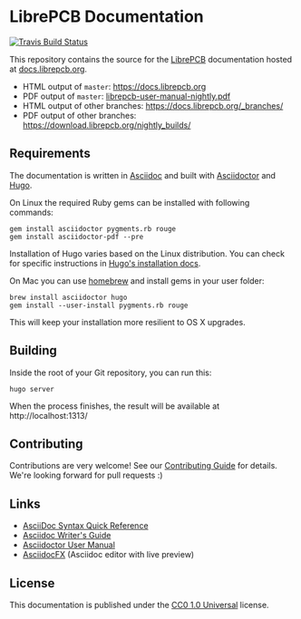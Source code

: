 # LibrePCB Documentation

[![Travis Build Status](https://travis-ci.org/LibrePCB/librepcb-doc.svg?branch=master)](https://travis-ci.org/LibrePCB/librepcb-doc)

This repository contains the source for the [LibrePCB](http://librepcb.org)
documentation hosted at [docs.librepcb.org](https://docs.librepcb.org).

- HTML output of `master`: https://docs.librepcb.org
- PDF output of `master`: [librepcb-user-manual-nightly.pdf](https://download.librepcb.org/nightly_builds/master/librepcb-user-manual-nightly.pdf)
- HTML output of other branches: https://docs.librepcb.org/_branches/
- PDF output of other branches: https://download.librepcb.org/nightly_builds/

## Requirements

The documentation is written in [Asciidoc](https://asciidoctor.org/docs/what-is-asciidoc/)
and built with [Asciidoctor](https://asciidoctor.org/) and [Hugo](https://gohugo.io/).

On Linux the required Ruby gems can be installed with following commands:

    gem install asciidoctor pygments.rb rouge
    gem install asciidoctor-pdf --pre

Installation of Hugo varies based on the Linux distribution. You can check for
specific instructions in [Hugo's installation docs](https://gohugo.io/getting-started/installing/#linux).

On Mac you can use [homebrew](https://brew.sh/) and install gems in your user
folder:

    brew install asciidoctor hugo
    gem install --user-install pygments.rb rouge

This will keep your installation more resilient to OS X upgrades.

## Building

Inside the root of your Git repository, you can run this:

    hugo server

When the process finishes, the result will be available at http://localhost:1313/

## Contributing

Contributions are very welcome! See our [Contributing Guide](CONTRIBUTING.md)
for details. We're looking forward for pull requests :)

## Links

- [AsciiDoc Syntax Quick Reference](https://asciidoctor.org/docs/asciidoc-syntax-quick-reference/)
- [Asciidoc Writer's Guide](https://asciidoctor.org/docs/asciidoc-writers-guide/)
- [Asciidoctor User Manual](https://asciidoctor.org/docs/user-manual/)
- [AsciidocFX](https://www.asciidocfx.com/) (Asciidoc editor with live preview)

## License

This documentation is published under the
[CC0 1.0 Universal](https://creativecommons.org/publicdomain/zero/1.0/legalcode)
license.
